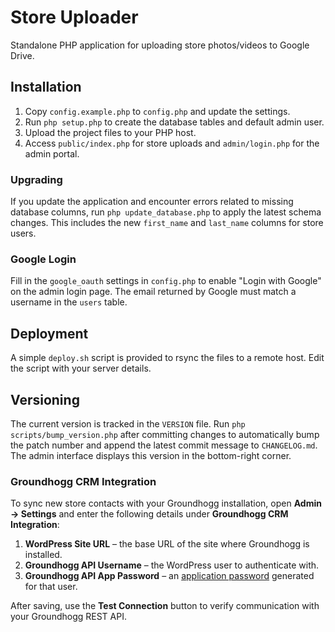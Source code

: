 # Store Uploader

Standalone PHP application for uploading store photos/videos to Google Drive.

## Installation

1. Copy `config.example.php` to `config.php` and update the settings.
2. Run `php setup.php` to create the database tables and default admin user.
3. Upload the project files to your PHP host.
4. Access `public/index.php` for store uploads and `admin/login.php` for the admin portal.

### Upgrading

If you update the application and encounter errors related to missing database columns,
run `php update_database.php` to apply the latest schema changes.
This includes the new `first_name` and `last_name` columns for store users.

### Google Login

Fill in the `google_oauth` settings in `config.php` to enable "Login with Google" on the admin login page. The email returned by Google must match a username in the `users` table.

## Deployment

A simple `deploy.sh` script is provided to rsync the files to a remote host. Edit the script with your server details.

## Versioning

The current version is tracked in the `VERSION` file. Run `php scripts/bump_version.php` after committing changes to automatically bump the patch number and append the latest commit message to `CHANGELOG.md`. The admin interface displays this version in the bottom-right corner.

### Groundhogg CRM Integration

To sync new store contacts with your Groundhogg installation, open **Admin → Settings** and enter the following details under **Groundhogg CRM Integration**:

1. **WordPress Site URL** – the base URL of the site where Groundhogg is installed.
2. **Groundhogg API Username** – the WordPress user to authenticate with.
3. **Groundhogg API App Password** – an [application password](https://wordpress.org/support/article/application-passwords/) generated for that user.

After saving, use the **Test Connection** button to verify communication with your Groundhogg REST API.
